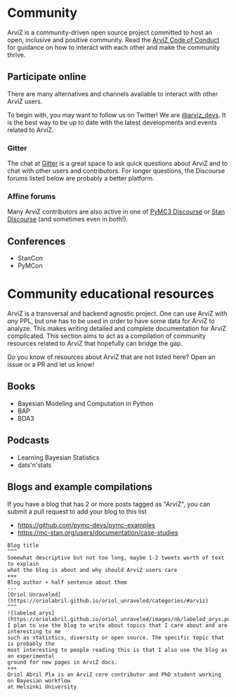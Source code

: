 # Community
ArviZ is a community-driven open source project committed to host an open,
inclusive and positive community. Read the
[ArviZ Code of Conduct](https://github.com/arviz-devs/arviz/blob/main/CODE_OF_CONDUCT.md)
for guidance on how to interact with each other and make the community thrive.

## Participate online
There are many alternatives and channels available to interact with other ArviZ users.

To begin with, you may want to follow us on Twitter! We are [@arviz_devs](https://twitter.com/arviz_devs).
It is the best way to be up to date with the latest developments and events related
to ArviZ.

### Gitter
The chat at [Gitter](https://gitter.im/arviz-devs/community) is a great space
to ask quick questions about ArviZ and to chat with other users and contributors.
For longer questions, the Discourse forums listed below are probably a better platform.

### Affine forums
Many ArviZ contributors are also active in one of [PyMC3 Discourse](https://discourse.pymc.io/)
or [Stan Discourse](https://discourse.mc-stan.org/) (and sometimes even in both!).

## Conferences
* StanCon
* PyMCon

# Community educational resources
ArviZ is a transversal and backend agnostic project. One can use ArviZ with _any_ PPL,
but one has to be used in order to have some data for ArviZ to analyze.
This makes writing detailed and complete documentation for ArviZ complicated.
This section aims to act as a compilation of community resources related to ArviZ
that hopefully can bridge the gap.

Do you know of resources about ArviZ that are not listed here? Open an issue or a PR and
let us know!

## Books
* Bayesian Modeling and Computation in Python
* BAP
* BDA3

## Podcasts
* Learning Bayesian Statistics
* dats'n'stats

## Blogs and example compilations
If you have a blog that has 2 or more posts tagged as "ArviZ", you can submit
a pull request to add your blog to this list

* https://github.com/pymc-devs/pymc-examples
* https://mc-stan.org/users/documentation/case-studies

```{panels}
Blog title
^^^
Somewhat descriptive but not too long, maybe 1-2 tweets worth of text to explain
what the blog is about and why should ArviZ users care
+++
Blog author + half sentence about them
---
[Oriol Unraveled](https://oriolabril.github.io/oriol_unraveled/categories/#arviz)
^^^
![labeled_arys](https://oriolabril.github.io/oriol_unraveled/images/nb/labeled_arys.png)
I plan to use the blog to write about topics that I care about and are interesting to me
such as statistics, diversity or open source. The specific topic that is probably the
most interesting to people reading this is that I also use the blog as an experimental
ground for new pages in ArviZ docs.
+++
Oriol Abril Pla is an ArviZ core contributor and PhD student working on Bayesian workflow
at Helsinki University
```
